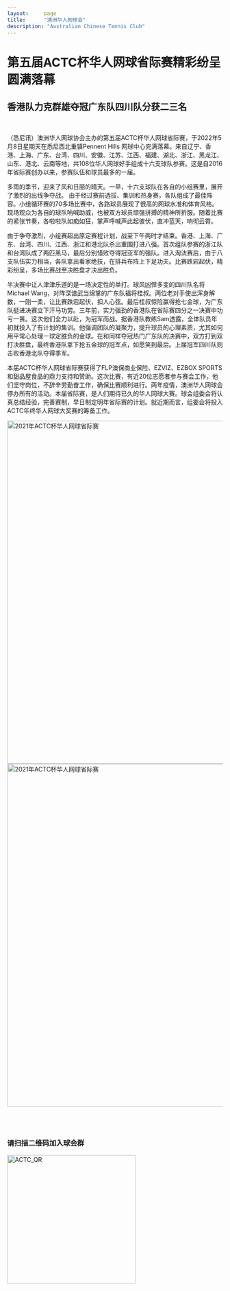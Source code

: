 ```yaml
---
layout:     page
title:      "澳洲华人网球会"
description: "Australian Chinese Tennis Club"
---
```


# 第五届ACTC杯华人网球省际赛精彩纷呈圆满落幕

<h2>香港队力克群雄夺冠广东队四川队分获二三名</h2><br>

<p>（悉尼讯）澳洲华人网球协会主办的第五届ACTC杯华人网球省际赛，于2022年5月8日星期天在悉尼西北重镇Pennent Hills 网球中心完满落幕。来自辽宁、香港、上海、广东、台湾、四川、安徽、江苏、江西、福建、湖北、浙江、黑龙江、山东、港北、云南等地，共108位华人网球好手组成十六支球队参赛。这是自2016年省际赛创办以来，参赛队伍和球员最多的一届。</p>

<p>多雨的季节，迎来了风和日丽的晴天。一早，十六支球队在各自的小组赛里，展开了激烈的出线争夺战。 由于经过赛前选拔、集训和热身赛，各队组成了最佳阵容。小组循环赛的70多场比赛中，各路球员展现了很高的网球水准和体育风格。现场观众为各自的球队呐喊助威，也被双方球员顽强拼搏的精神所折服。随着比赛的紧张节奏，各啦啦队如痴如狂，掌声呼喊声此起彼伏，直冲蓝天，响彻云霄。</p>

<p>由于争夺激烈，小组赛超出原定赛程计划，战至下午两时才结束。香港、上海、广东、台湾、四川、江西、浙江和港北队杀出重围打进八强。首次组队参赛的浙江队和台湾队成了两匹黑马，最后分别惜败夺得冠亚军的强队。进入淘汰赛后，由于八支队伍实力相当，各队拿出看家绝技，在排兵布阵上下足功夫。比赛跌宕起伏，精彩纷呈，多场比赛战至决胜盘才决出胜负。</p>

<p>半决赛中让人津津乐道的是一场决定性的单打。球风凶悍多变的四川队名将Michael Wang，对阵深谙武当绵掌的广东队福将桂叔。两位老对手使出浑身解数，一刚一柔，让比赛跌宕起伏，扣人心弦。最后桂叔惊险赢得抢七金球，为广东队挺进决赛立下汗马功劳。三年前，实力强劲的香港队在省际赛四分之一决赛中功亏一篑。这次他们全力以赴，为冠军而战。据香港队教练Sam透露，全体队员年初就投入了有计划的集训。他强调团队的凝聚力，提升球员的心理素质，尤其如何用平常心处理一球定胜负的金球。在和同样夺冠热门广东队的决赛中，双方打到双打决胜盘，最终香港队拿下抢五金球的冠军点，如愿笑到最后。上届冠军四川队则击败香港北队夺得季军。</p>

<p>本届ACTC杯华人网球省际赛获得了FLP澳保商业保险、EZVIZ、EZBOX SPORTS和甜品屋食品的鼎力支持和赞助。这次比赛，有近20位志愿者参与赛会工作，他们坚守岗位，不辞辛劳勤奋工作，确保比赛顺利进行。两年疫情，澳洲华人网球会停办所有的活动。本届省际赛，是人们期待已久的华人网球大赛。球会组委会将认真总结经验，完善赛制，早日制定明年省际赛的计划。就近期而言，组委会将投入ACTC年终华人网球大奖赛的筹备工作。</p>


<img src="{{ site.baseurl }}/img/2021-regional-01.jpg" class="img-responsive" width="800px" alt="2021年ACTC杯华人网球省际赛">

<img src="{{ site.baseurl }}/img/2021-regional-02.jpg" class="img-responsive" width="800px" alt="2021年ACTC杯华人网球省际赛">



<br><br>
<h3>请扫描二维码加入球会群</h3>

<a href="http://www.actc.org.au/img/actc_qr_code.png" target="_blank">
      <img src="{{ site.baseurl }}/img/actc_qr_code.png" class="img-responsive" width="300px" alt="ACTC_QR">
</a>
